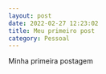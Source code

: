 ```yaml
---
layout: post
date: 2022-02-27 12:23:02
title: Meu primeiro post
category: Pessoal
---
```


Minha primeira postagem
